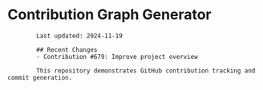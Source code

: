 # Contribution Graph Generator
            
            Last updated: 2024-11-19
            
            ## Recent Changes
            - Contribution #679: Improve project overview
            
            This repository demonstrates GitHub contribution tracking and commit generation.
        